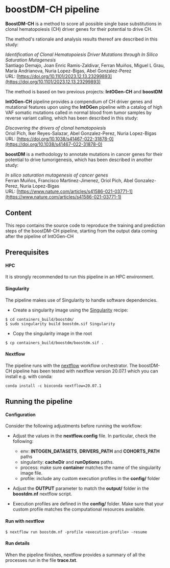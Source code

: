 # boostDM-CH pipeline

**BoostDM-CH** is a method to score all possible single base substitutions in clonal hematopoiesis (CH) driver genes for their potential to drive CH.

The method's rationale and analysis results thereof are described in this study:

  *Identification of Clonal Hematopoiesis Driver Mutations through In Silico Saturation Mutagenesis*  
  Santiago Demajo, Joan Enric Ramis-Zaldivar, Ferran Muiños, Miguel L Grau, Maria Andrianova, Nuria Lopez-Bigas, Abel Gonzalez-Perez  
  URL: [https://doi.org/10.1101/2023.12.13.23299893](https://doi.org/10.1101/2023.12.13.23299893)

The method is based on two previous projects: **IntOGen-CH** and **boostDM**

**IntOGen-CH** pipeline provides a compendium of CH driver genes and mutational features upon using the **IntOGen** pipeline with a catalog of high VAF somatic mutations called in normal blood from tumor samples by reverse variant calling, which has been described in this study:

  *Discovering the drivers of clonal hematopoiesis*  
  Oriol Pich, Iker Reyes-Salazar, Abel Gonzalez-Perez, Nuria Lopez-Bigas  
  URL: [https://doi.org/10.1038/s41467-022-31878-0](https://doi.org/10.1038/s41467-022-31878-0)

**boostDM** is a methodology to annotate mutations in cancer genes for their potential to drive tumorigenesis, which has been described in another study:

  *In silico saturation mutagenesis of cancer genes*  
  Ferran Muiños, Francisco Martinez-Jimenez, Oriol Pich, Abel Gonzalez-Perez, Nuria Lopez-Bigas    
  URL: [https://www.nature.com/articles/s41586-021-03771-1](https://www.nature.com/articles/s41586-021-03771-1)

## Content
This repo contains the source code to reproduce the training and prediction steps of the boostDM-CH pipeline,
starting from the output data coming after the pipeline of IntOGen-CH

## Prerequisites

#### HPC

It is strongly recommended to run this pipeline in an HPC environment.

#### Singularity

The pipeline makes use of Singularity to handle software dependencies. 

* Create a singularity image using the [Singularity](https://github.com/bbglab/boostdm-pipeline/blob/ch/containers_build/boostdm/Singularity) recipe:
```
$ cd containers_build/boostdm/
$ sudo singularity build boostdm.sif Singularity
```
* Copy the singularity image in the root
```
$ cp containers_build/boostdm/boostdm.sif .
``` 

#### Nextflow

The pipeline runs with the [nextflow](https://www.nextflow.io/) workflow orchestrator. 
The boostDM-CH pipeline has been tested with nextflow version 20.07.1 which you can install e.g. with conda:
```
conda install -c bioconda nextflow=20.07.1
```

## Running the pipeline

#### Configuration

Consider the following adjustments before running the workflow:

* Adjust the values in the **nextflow.config** file. In particular, check the following:

   * env: **INTOGEN_DATASETS**, **DRIVERS_PATH** and **COHORTS_PATH** paths
   * singularity: **cacheDir** and **runOptions** paths.
   * process: make sure **container** matches the name of the singularity image file.
   * profile: include any custom execution profiles in the **config/** folder

* Adjust the **OUTPUT** parameter to match the **output/** folder in the **boostdm.nf** nextflow script.

* Execution profiles are defined in the **config/** folder. Make sure that your custom profile matches 
the computational resources available.

#### Run with nextflow

```
$ nextflow run boostdm.nf -profile <execution-profile> -resume
```

#### Run details

When the pipeline finishes, nextflow provides a summary of all the processes run in the file **trace.txt**. 
